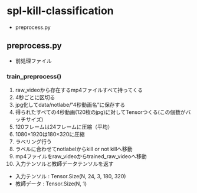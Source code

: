 # spl-kill-classification
- preprocess.py


## preprocess.py
- 前処理ファイル
### train_preprocess()
1. raw_videoから存在するmp4ファイルすべて持ってくる
2. 4秒ごとに区切る
3. jpg化してdata/notlabe/"4秒動画名”に保存する
4. 得られたすべての4秒動画(120枚のjpg)に対してTensorつくる(この個数がバッチサイズ)
5. 120フレームは24フレームに圧縮（平均）
6. 1080×1920は180×320に圧縮
7. ラベリング行う
8. ラベルに合わせてnotlabelからkill or not killへ移動
9. mp4ファイルをraw_videoからtrained_raw_videoへ移動
10. 入力テンソルと教師データテンソルを返す
- 入力テンソル : Tensor.Size(N, 24, 3, 180, 320)
- 教師データ : Tensor.Size(N, 1)